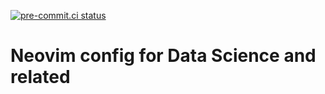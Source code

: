 [![pre-commit.ci status](https://results.pre-commit.ci/badge/github/specter119/nvim-config.lua/main.svg)](https://results.pre-commit.ci/latest/github/specter119/nvim-config.lua/main)

# Neovim config for Data Science and related
